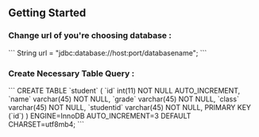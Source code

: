 <h2>Getting Started</h2>
<h3>Change url of you're choosing database :</h3>
```
String url = "jdbc:database://host:port/databasename";
```
<h3>Create Necessary Table Query : </h3>
```
CREATE TABLE `student` (
  `id` int(11) NOT NULL AUTO_INCREMENT,
  `name` varchar(45) NOT NULL,
  `grade` varchar(45) NOT NULL,
  `class` varchar(45) NOT NULL,
  `studentid` varchar(45) NOT NULL,
  PRIMARY KEY (`id`)
) ENGINE=InnoDB AUTO_INCREMENT=3 DEFAULT CHARSET=utf8mb4;
```
